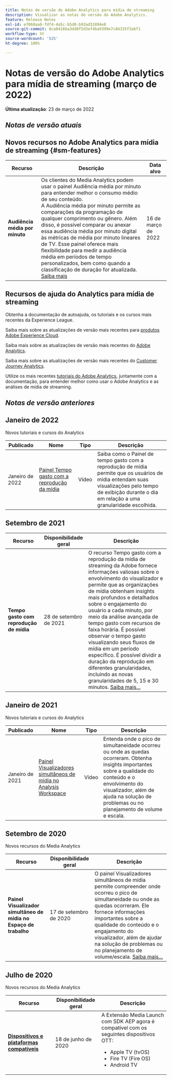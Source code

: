 ```yaml
---
title: Notas de versão do Adobe Analytics para mídia de streaming
description: Visualizar as notas de versão do Adobe Analytics.
feature: Release Notes
exl-id: ef068aa6-fdf4-4a5c-b5d0-b93ad31894e8
source-git-commit: 8ca8416ba3dd8f5d3ef4ba9399e7c84335f3abf1
workflow-type: ht
source-wordcount: '525'
ht-degree: 100%

---
```


# Notas de versão do Adobe Analytics para mídia de streaming (março de 2022)

**Última atualização**: 23 de março de 2022

## *Notas de versão atuais*

## Novos recursos no Adobe Analytics para mídia de streaming  {#sm-features}

| Recurso | Descrição | Data alvo |
| ----------- | ---------- | ------- |
| **Audiência média por minuto** | Os clientes do Media Analytics podem usar o painel Audiência média por minuto para entender melhor o consumo médio de seu conteúdo. <br>A Audiência média por minuto permite as comparações da programação de qualquer comprimento ou gênero. Além disso, é possível comparar ou anexar essa audiência média por minuto digital às métricas de média por minuto lineares de TV. Esse painel oferece mais flexibilidade para medir a audiência média em períodos de tempo personalizados, bem como quando a classificação de duração for atualizada.  [Saiba mais](https://experienceleague.adobe.com/docs/media-analytics/using/media-reports/average-minute-audience.html?lang=pt-BR) | 16 de março de 2022 |

## Recursos de ajuda do Analytics para mídia de streaming

Obtenha a documentação de autoajuda, os tutoriais e os cursos mais recentes da Experience League.

Saiba mais sobre as atualizações de versão mais recentes para [produtos Adobe Experience Cloud](https://business.adobe.com/br/products/adobe-experience-cloud-products.html).

Saiba mais sobre as atualizações de versão mais recentes do [Adobe Analytics](https://experienceleague.adobe.com/docs/analytics/release-notes/latest.html?lang=pt-BR).

Saiba mais sobre as atualizações de versão mais recentes do [Customer Journey Analytics](https://experienceleague.adobe.com/docs/analytics-platform/using/releases/latest.html?lang=pt-BR).

Utilize os mais recentes [tutoriais do Adobe Analytics](https://experienceleague.adobe.com/docs/analytics-learn/tutorials/overview.html?lang=pt-BR), juntamente com a documentação, para entender melhor como usar o Adobe Analytics e as análises de mídia de streaming.

## *Notas de versão anteriores*

## Janeiro de 2022

Novos tutoriais e cursos do Analytics

| Publicado | Nome | Tipo | Descrição |
| ----------- | ---------- | ---------- | --------- |
| Janeiro de 2022 | [Painel Tempo gasto com a reprodução da mídia](https://experienceleague.adobe.com/docs/analytics-learn/tutorials/media-analytics/measuring-media-analytics/media-playback-time-spent-panel.html?lang=pt-BR) | Vídeo | Saiba como o Painel de tempo gasto com a reprodução de mídia permite que os usuários de mídia entendam suas visualizações pelo tempo de exibição durante o dia em relação a uma granularidade escolhida. |

## Setembro de 2021

| Recurso | Disponibilidade geral | Descrição |
| ----------- | ---------- | -------------- |
| **Tempo gasto com reprodução de mídia** | 28 de setembro de 2021 | O recurso Tempo gasto com a reprodução da mídia de streaming da Adobe fornece informações valiosas sobre o envolvimento do visualizador e permite que as organizações de mídia obtenham insights mais profundos e detalhados sobre o engajamento do usuário a cada minuto, por meio da análise avançada de tempo gasto com recursos de faixa horária. É possível observar o tempo gasto visualizando seus fluxos de mídia em um período específico. É possível dividir a duração da reprodução em diferentes granularidades, incluindo as novas granularidades de 5, 15 e 30 minutos. [Saiba mais...](/help/media-reports/media-workspace-panels/media-playback-time-spent.md) |

## Janeiro de 2021

Novos tutoriais e cursos do Analytics

| Publicado | Nome | Tipo | Descrição |
| ----------- | ---------- | ---------- | --------- |
| Janeiro de 2021 | [Painel Visualizadores simultâneos de mídia no Analysis Workspace](https://experienceleague.adobe.com/docs/analytics-learn/tutorials/analysis-workspace/using-panels/media-concurrent-viewers-panel-in-analysis-workspace.html?lang=pt-BR#analysis-workspace) | Vídeo | Entenda onde o pico de simultaneidade ocorreu ou onde as quedas ocorreram. Obtenha insights importantes sobre a qualidade do conteúdo e o envolvimento do visualizador, além de ajuda na solução de problemas ou no planejamento de volume e escala. |


## Setembro de 2020

Novos recursos do Media Analytics

| Recurso | Disponibilidade geral | Descrição |
| -------- | -------------------- | ----------- |
| **Painel Visualizador simultâneo de mídia no Espaço de trabalho** | 17 de setembro de 2020 | O painel Visualizadores simultâneos de mídia permite compreender onde ocorreu o pico de simultaneidade ou onde as quedas ocorreram. Ele fornece informações importantes sobre a qualidade do conteúdo e o engajamento do visualizador, além de ajudar na solução de problemas ou no planejamento de volume/escala. [Saiba mais…](/help/media-reports/media-workspace-panels/media-concurrent-viewers.md) |


## Julho de 2020

Novos recursos do Media Analytics

| Recurso | Disponibilidade geral | Descrição |
| -------- | -------------------- | ----------- |
| [**Dispositivos e plataformas compatíveis**](https://experienceleague.adobe.com/docs/media-analytics/using/supported-devices.html?lang=pt-BR) | 18 de junho de 2020 | A Extensão Media Launch com SDK AEP agora é compatível com os seguintes dispositivos OTT: <div><ul><li>Apple TV (tvOS)</li><li>Fire TV (Fire OS)</li><li>Android TV</li></ul></div> |



<!-- ## Important notices for [!DNL Analytics] administrators

**Updated on March 3, 2022**

| Notice | Date Added or Updated  | Description |
| ----------- | ---------- | ---------- |
| description | date | description |
| description | date | description |
| description | date | description |
| description | date | description | -->
